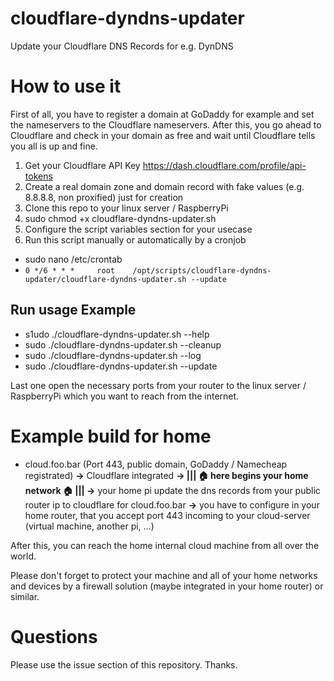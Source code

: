 # cloudflare-dyndns-updater
Update your Cloudflare DNS Records for e.g. DynDNS

# How to use it
First of all, you have to register a domain at GoDaddy for example and set the nameservers to the Cloudflare nameservers. After this, you go ahead to Cloudflare and check in your domain as free and wait until Cloudflare tells you all is up and fine. 

1. Get your Cloudflare API Key https://dash.cloudflare.com/profile/api-tokens
2. Create a real domain zone and domain record with fake values (e.g. 8.8.8.8, non proxified) just for creation
3. Clone this repo to your linux server / RaspberryPi
4. sudo chmod +x cloudflare-dyndns-updater.sh
5. Configure the script variables section for your usecase
6. Run this script manually or automatically by a cronjob

* sudo nano /etc/crontab
* `0 */6 * * *     root    /opt/scripts/cloudflare-dyndns-updater/cloudflare-dyndns-updater.sh --update`

## Run usage Example
* s1udo ./cloudflare-dyndns-updater.sh --help
* sudo ./cloudflare-dyndns-updater.sh --cleanup
* sudo ./cloudflare-dyndns-updater.sh --log
* sudo ./cloudflare-dyndns-updater.sh --update

Last one open the necessary ports from your router to the linux server / RaspberryPi which you want to reach from the internet.

# Example build for home
- cloud.foo.bar (Port 443, public domain, GoDaddy / Namecheap registrated) **->** Cloudflare integrated **-> ||| 🏠 here begins your home network 🏠 ||| ->** your home pi update the dns records from your public router ip to cloudflare for cloud.foo.bar **->** you have to configure in your home router, that you accept port 443 incoming to your cloud-server (virtual machine, another pi, ...)

After this, you can reach the home internal cloud machine from all over the world. 

Please don't forget to protect your machine and all of your home networks and devices by a firewall solution (maybe integrated in your home router) or similar.

# Questions
Please use the issue section of this repository. Thanks. 
